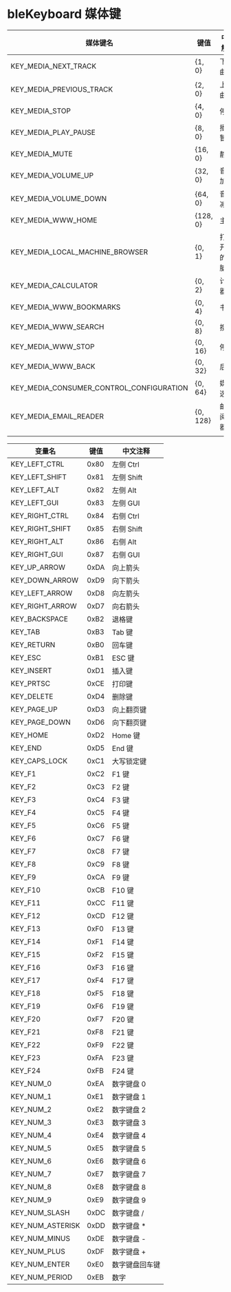 # bleKeyboard 媒体键

| 媒体键名 | 键值 | 中文解析 |
| --- | --- | --- |
| KEY_MEDIA_NEXT_TRACK | {1, 0} | 下一曲 |
| KEY_MEDIA_PREVIOUS_TRACK | {2, 0} | 上一曲 |
| KEY_MEDIA_STOP | {4, 0} | 停止 |
| KEY_MEDIA_PLAY_PAUSE | {8, 0} | 播放/暂停 |
| KEY_MEDIA_MUTE | {16, 0} | 静音 |
| KEY_MEDIA_VOLUME_UP | {32, 0} | 音量加 |
| KEY_MEDIA_VOLUME_DOWN | {64, 0} | 音量减 |
| KEY_MEDIA_WWW_HOME | {128, 0} | 主页 |
| KEY_MEDIA_LOCAL_MACHINE_BROWSER | {0, 1} | 打开“我的电脑” |
| KEY_MEDIA_CALCULATOR | {0, 2} | 计算器 |
| KEY_MEDIA_WWW_BOOKMARKS | {0, 4} | 书签 |
| KEY_MEDIA_WWW_SEARCH | {0, 8} | 搜索 |
| KEY_MEDIA_WWW_STOP | {0, 16} | 停止 |
| KEY_MEDIA_WWW_BACK | {0, 32} | 后退 |
| KEY_MEDIA_CONSUMER_CONTROL_CONFIGURATION | {0, 64} | 媒体选择 |
| KEY_MEDIA_EMAIL_READER | {0, 128} | 邮件阅读器 |
|  |  |  |

| 变量名 | 键值 | 中文注释 |
| --- | --- | --- |
| KEY_LEFT_CTRL | 0x80 | 左侧 Ctrl |
| KEY_LEFT_SHIFT | 0x81 | 左侧 Shift |
| KEY_LEFT_ALT | 0x82 | 左侧 Alt |
| KEY_LEFT_GUI | 0x83 | 左侧 GUI |
| KEY_RIGHT_CTRL | 0x84 | 右侧 Ctrl |
| KEY_RIGHT_SHIFT | 0x85 | 右侧 Shift |
| KEY_RIGHT_ALT | 0x86 | 右侧 Alt |
| KEY_RIGHT_GUI | 0x87 | 右侧 GUI |
| KEY_UP_ARROW | 0xDA | 向上箭头 |
| KEY_DOWN_ARROW | 0xD9 | 向下箭头 |
| KEY_LEFT_ARROW | 0xD8 | 向左箭头 |
| KEY_RIGHT_ARROW | 0xD7 | 向右箭头 |
| KEY_BACKSPACE | 0xB2 | 退格键 |
| KEY_TAB | 0xB3 | Tab 键 |
| KEY_RETURN | 0xB0 | 回车键 |
| KEY_ESC | 0xB1 | ESC 键 |
| KEY_INSERT | 0xD1 | 插入键 |
| KEY_PRTSC | 0xCE | 打印键 |
| KEY_DELETE | 0xD4 | 删除键 |
| KEY_PAGE_UP | 0xD3 | 向上翻页键 |
| KEY_PAGE_DOWN | 0xD6 | 向下翻页键 |
| KEY_HOME | 0xD2 | Home 键 |
| KEY_END | 0xD5 | End 键 |
| KEY_CAPS_LOCK | 0xC1 | 大写锁定键 |
| KEY_F1 | 0xC2 | F1 键 |
| KEY_F2 | 0xC3 | F2 键 |
| KEY_F3 | 0xC4 | F3 键 |
| KEY_F4 | 0xC5 | F4 键 |
| KEY_F5 | 0xC6 | F5 键 |
| KEY_F6 | 0xC7 | F6 键 |
| KEY_F7 | 0xC8 | F7 键 |
| KEY_F8 | 0xC9 | F8 键 |
| KEY_F9 | 0xCA | F9 键 |
| KEY_F10 | 0xCB | F10 键 |
| KEY_F11 | 0xCC | F11 键 |
| KEY_F12 | 0xCD | F12 键 |
| KEY_F13 | 0xF0 | F13 键 |
| KEY_F14 | 0xF1 | F14 键 |
| KEY_F15 | 0xF2 | F15 键 |
| KEY_F16 | 0xF3 | F16 键 |
| KEY_F17 | 0xF4 | F17 键 |
| KEY_F18 | 0xF5 | F18 键 |
| KEY_F19 | 0xF6 | F19 键 |
| KEY_F20 | 0xF7 | F20 键 |
| KEY_F21 | 0xF8 | F21 键 |
| KEY_F22 | 0xF9 | F22 键 |
| KEY_F23 | 0xFA | F23 键 |
| KEY_F24 | 0xFB | F24 键 |
| KEY_NUM_0 | 0xEA | 数字键盘 0 |
| KEY_NUM_1 | 0xE1 | 数字键盘 1 |
| KEY_NUM_2 | 0xE2 | 数字键盘 2 |
| KEY_NUM_3 | 0xE3 | 数字键盘 3 |
| KEY_NUM_4 | 0xE4 | 数字键盘 4 |
| KEY_NUM_5 | 0xE5 | 数字键盘 5 |
| KEY_NUM_6 | 0xE6 | 数字键盘 6 |
| KEY_NUM_7 | 0xE7 | 数字键盘 7 |
| KEY_NUM_8 | 0xE8 | 数字键盘 8 |
| KEY_NUM_9 | 0xE9 | 数字键盘 9 |
| KEY_NUM_SLASH | 0xDC | 数字键盘 / |
| KEY_NUM_ASTERISK | 0xDD | 数字键盘 * |
| KEY_NUM_MINUS | 0xDE | 数字键盘 - |
| KEY_NUM_PLUS | 0xDF | 数字键盘 + |
| KEY_NUM_ENTER | 0xE0 | 数字键盘回车键 |
| KEY_NUM_PERIOD | 0xEB | 数字 |